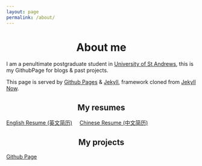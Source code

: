 ```yaml
---
layout: page
permalink: /about/
---
```


# <center>About me</center>
I am a penultimate postgraduate student in [University of St Andrews](http://www.st-andrews.ac.uk/), this is my GithubPage for blogs & past projects.  

This page is served by [Github Pages](https://pages.github.com/) & [Jekyll](https://jekyllrb.com/), framework cloned from [Jekyll Now](https://github.com/barryclark/jekyll-now).

## <center>My resumes</center>
[English Resume (英文简历)](../docs/Cn_Resume.pdf)&nbsp;&nbsp;&nbsp;&nbsp;&nbsp;[Chinese Resume (中文简历)](../docs/En_Resume_CompSci.pdf)  

## <center>My projects</center>
[Github Page](https://github.com/El15ande/El15ande.github.io)